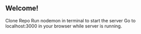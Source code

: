 ## Welcome!

Clone Repo
Run nodemon in terminal to start the server
Go to localhost:3000 in your browser while server is running.
